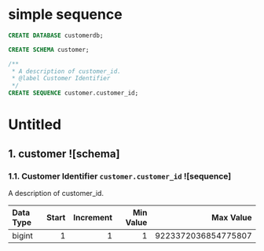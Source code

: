 # simple sequence

```sql
CREATE DATABASE customerdb;

CREATE SCHEMA customer;

/**
 * A description of customer_id.
 * @label Customer Identifier
 */
CREATE SEQUENCE customer.customer_id;
```

# Untitled

## 1. customer ![schema]

### 1.1. Customer Identifier `customer.customer_id` ![sequence]

A description of customer_id.

| Data Type | Start | Increment | Min Value | Max Value |
| :-- | --: | --: | --: | --: |
| bigint | 1 | 1 | 1 | 9223372036854775807 |
